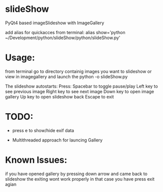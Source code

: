 slideShow
=========

PyQt4 based imageSlideshow with ImageGallery

add alias for quickacces from terminal: alias show='python ~/Development/python/slideShow/python/slideShow.py'

Usage:
=====
from terminal go to directory containig images you want to slideshow or view in imagegallery
and launch the python -o slideShow.py

The slideshow autostarts:
Press:
Spacebar to toggle pause/play
Left key to see previous image
Right key to see next image
Down key to open image gallery
Up key to open slideshow back
Escape to exit

TODO:
====
* press e to show/hide exif data

* Multithreaded approach for launcing Gallery

Known Issues:
============
if you have opened gallery by pressing down arrow and came back to slideshow the exiting wont work properly in that case you have press exit agian


